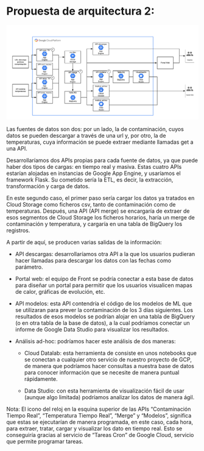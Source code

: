 # Propuesta de arquitectura 2:

![Flujo-2](https://github.com/alonsopdani/madrid-polution-analysis/blob/master/images/Flujo-2.png)

Las fuentes de datos son dos: por un lado, la de contaminación, cuyos datos se pueden descargar a través de una url y, por otro, la de temperaturas, cuya información se puede extraer mediante llamadas get a una API.

Desarrollaríamos dos APIs propias para cada fuente de datos, ya que puede haber dos tipos de cargas: en tiempo real y masiva. Estas cuatro APIs estarían alojadas en instancias de Google App Engine, y usaríamos el framework Flask. Su cometido sería la ETL, es decir, la extracción, transformación y carga de datos.

En este segundo caso, el primer paso sería cargar los datos ya tratados en Cloud Storage como ficheros csv, tanto de contaminación como de temperaturas. Después, una API (API merge) se encargaría de extraer de esos segmentos de Cloud Storage los ficheros horarios, haría un merge de contaminación y temperatura, y cargaría en una tabla de BigQuery los registros.

A partir de aquí, se producen varias salidas de la información:

* API descargas: desarrollaríamos otra API a la que los usuarios pudieran hacer llamadas para descargar los datos con las fechas como parámetro.

* Portal web: el equipo de Front se podría conectar a esta base de datos para diseñar un portal para permitir que los usuarios visualicen mapas de calor, gráficas de evolución, etc.

* API modelos: esta API contendría el código de los modelos de ML que se utilizaran para prever la contaminación de los 3 días siguientes. Los resultados de esos modelos se podrían alojar en una tabla de BigQuery (o en otra tabla de la base de datos), a la cual podríamos conectar un informe de Google Data Studio para visualizar los resultados.

* Análisis ad-hoc: podríamos hacer este análisis de dos maneras:

	* Cloud Datalab: esta herramienta de consiste en unos notebooks que se conectan a cualquier otro servicio de nuestro proyecto de GCP, de manera que podríamos hacer consultas a nuestra base de datos para conocer información que se necesite de manera puntual rápidamente.

	* Data Studio: con esta herramienta de visualización fácil de usar (aunque algo limitada) podríamos analizar los datos de manera ágil.

Nota: El icono del reloj en la esquina superior de las APIs “Contaminación Tiempo Real”, “Temperatura Tiempo Real”, “Merge” y “Modelos”, significa que estas se ejecutarían de manera programada, en este caso, cada hora, para extraer, tratar, cargar y visualizar los dato en tiempo real. Esto se conseguiría gracias al servicio de “Tareas Cron” de Google Cloud, servicio que permite programar tareas.
